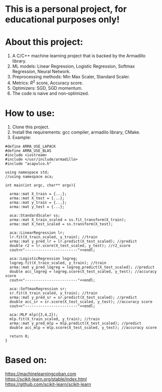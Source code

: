 # This is a personal project, for educational purposes only!
# About this project:
1. A C/C++ machine learning project that is backed by the Armadillo library.
2. ML models: Linear Regression, Logistic Regression, Softmax Regression, Neural Network.
3. Preprocessing methods: Min Max Scaler, Standard Scaler.
4. Metrics: $R^2$ score, Accuracy score.
5. Optimizers: SGD, SGD momentum.
6. The code is naive and non-optimized.
# How to use:
1. Clone this project.
2. Install the requirements: gcc compiler, armadilo library, CMake.
3. Example:
```
#define ARMA_USE_LAPACK
#define ARMA_USE_BLAS
#include <iostream>
#include </usr/include/armadillo>
#include "acapulco.h"

using namespace std;
//using namespace aca;

int main(int argc, char** argv){

  arma::mat X_train = {...};
  arma::mat X_test = {...};
  arma::mat y_train = {...};
  arma::mat y_test = {...};

  aca::StandardScaler ss;
  arma::mat X_train_scaled = ss.fit_transform(X_train);
  arma::mat X_test_scaled = ss.transform(X_test);
  
  aca::LinearRegression lr;
  lr.fit(X_train_scaled, y_train); //train
  arma::mat y_pred_lr = lr.predict(X_test_scaled); //predict
  double r2 = lr.score(X_test_scaled, y_test); //r2_score
  cout<<"------------------------"<<endl;

  aca::LogisticRegression logreg;
  logreg.fit(X_train_scaled, y_train); //train
  arma::mat y_pred_logreg = logreg.predict(X_test_scaled); //predict
  double acc_logreg = logreg.score(X_test_scaled, y_test); //accuracy score
  cout<<"------------------------"<<endl;

  aca::SoftmaxRegression sr;
  sr.fit(X_train_scaled, y_train); //train
  arma::mat y_pred_sr = sr.predict(X_test_scaled); //predict
  double acc_sr = sr.score(X_test_scaled, y_test); //accuracy score	
  cout<<"------------------------"<<endl;
 
  aca::MLP mlp({3,4,2});
  mlp.fit(X_train_scaled, y_train); //train
  arma::mat y_pred_mlp = mlp.predict(X_test_scaled); //predict
  double acc_mlp = mlp.score(X_test_scaled, y_test); //accuracy score
  
  return 0;
}

```
# Based on:
  https://machinelearningcoban.com \
  https://scikit-learn.org/stable/index.html \
  https://github.com/scikit-learn/scikit-learn
